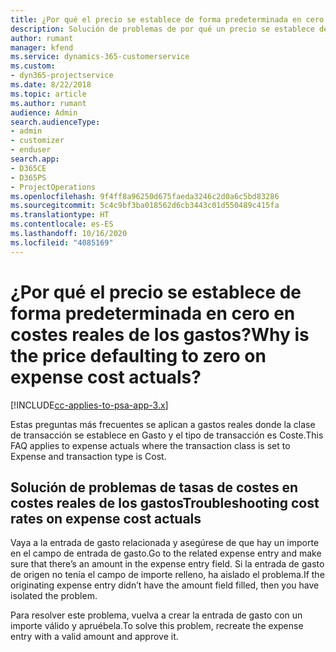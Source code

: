 ```yaml
---
title: ¿Por qué el precio se establece de forma predeterminada en cero en costes reales de los gastos?
description: Solución de problemas de por qué un precio se establece de forma predeterminada en cero en costes reales de los gastos.
author: rumant
manager: kfend
ms.service: dynamics-365-customerservice
ms.custom:
- dyn365-projectservice
ms.date: 8/22/2018
ms.topic: article
ms.author: rumant
audience: Admin
search.audienceType:
- admin
- customizer
- enduser
search.app:
- D365CE
- D365PS
- ProjectOperations
ms.openlocfilehash: 9f4ff8a96250d675faeda3246c2d0a6c5bd83286
ms.sourcegitcommit: 5c4c9bf3ba018562d6cb3443c01d550489c415fa
ms.translationtype: HT
ms.contentlocale: es-ES
ms.lasthandoff: 10/16/2020
ms.locfileid: "4085169"
---
```

# <a name="why-is-the-price-defaulting-to-zero-on-expense-cost-actuals"></a><span data-ttu-id="1fcc1-103">¿Por qué el precio se establece de forma predeterminada en cero en costes reales de los gastos?</span><span class="sxs-lookup"><span data-stu-id="1fcc1-103">Why is the price defaulting to zero on expense cost actuals?</span></span>

[!INCLUDE[cc-applies-to-psa-app-3.x](../includes/cc-applies-to-psa-app-3x.md)]

<span data-ttu-id="1fcc1-104">Estas preguntas más frecuentes se aplican a gastos reales donde la clase de transacción se establece en Gasto y el tipo de transacción es Coste.</span><span class="sxs-lookup"><span data-stu-id="1fcc1-104">This FAQ applies to expense actuals where the transaction class is set to Expense and transaction type is Cost.</span></span>

## <a name="troubleshooting-cost-rates-on-expense-cost-actuals"></a><span data-ttu-id="1fcc1-105">Solución de problemas de tasas de costes en costes reales de los gastos</span><span class="sxs-lookup"><span data-stu-id="1fcc1-105">Troubleshooting cost rates on expense cost actuals</span></span>

<span data-ttu-id="1fcc1-106">Vaya a la entrada de gasto relacionada y asegúrese de que hay un importe en el campo de entrada de gasto.</span><span class="sxs-lookup"><span data-stu-id="1fcc1-106">Go to the related expense entry and make sure that there’s an amount in the expense entry field.</span></span> <span data-ttu-id="1fcc1-107">Si la entrada de gasto de origen no tenía el campo de importe relleno, ha aislado el problema.</span><span class="sxs-lookup"><span data-stu-id="1fcc1-107">If the originating expense entry didn’t have the amount field filled, then you have isolated the problem.</span></span>
 
<span data-ttu-id="1fcc1-108">Para resolver este problema, vuelva a crear la entrada de gasto con un importe válido y apruébela.</span><span class="sxs-lookup"><span data-stu-id="1fcc1-108">To solve this problem, recreate the expense entry with a valid amount and approve it.</span></span>

